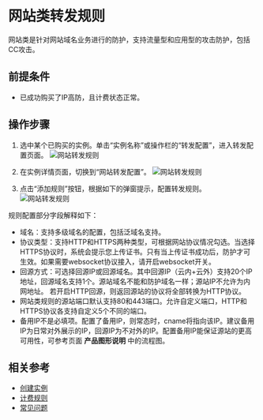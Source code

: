 # 网站类转发规则

网站类是针对网站域名业务进行的防护，支持流量型和应用型的攻击防护，包括CC攻击。

## 前提条件
- 已成功购买了IP高防，且计费状态正常。

## 操作步骤
1. 选中某个已购买的实例。单击“实例名称”或操作栏的“转发配置”，进入转发配置页面。
![网站转发规则](https://github.com/jdcloudcom/cn/blob/edit/image/Advanced%20Anti-DDoS/non-web%2001.png)

2. 在实例详情页面，切换到“网站转发配置”。
![网站转发规则](https://github.com/jdcloudcom/cn/blob/edit/image/Advanced%20Anti-DDoS/web-rule%2002.png)

3. 点击“添加规则”按钮，根据如下的弹窗提示，配置转发规则。
![网站转发规则](https://github.com/jdcloudcom/cn/blob/edit/image/Advanced%20Anti-DDoS/web-rule%2003.png)

规则配置部分字段解释如下：

- 域名：支持多级域名的配置，包括泛域名支持。
- 协议类型：支持HTTP和HTTPS两种类型，可根据网站协议情况勾选。当选择HTTPS协议时，系统会提示您上传证书。只有当上传证书成功后，防护才可生效。如果需要websocket协议接入，请开启websocket开关。
- 回源方式：可选择回源IP或回源域名。其中回源IP（云内+云外）支持20个IP地址，回源域名支持1个。源站域名不能和防护域名一样；源站IP不允许为内网地址。
若开启HTTP回源，则返回源站的协议将全部转换为HTTP协议。
- 网站类规则的源站端口默认支持80和443端口。允许自定义端口，HTTP和HTTPS协议各支持自定义5个不同的端口。
- 备用IP不是必填项。配置了备用IP，则常态时，cname将指向该IP。建议备用IP为日常对外展示的IP，回源IP为不对外的IP。配置备用IP能保证源站的更高可用性，可参考页面 **产品图形说明** 中的流程图。

## 相关参考

- [创建实例](Create-Instance.md)
- [计费规则](../Pricing/Billing-Rules.md)
- [常见问题](../FAQ/FAQ.md)


